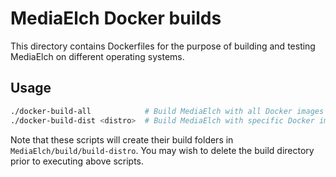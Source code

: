 # MediaElch Docker builds

This directory contains Dockerfiles for the purpose of building
and testing MediaElch on different operating systems.

## Usage

```sh
./docker-build-all            # Build MediaElch with all Docker images
./docker-build-dist <distro>  # Build MediaElch with specific Docker image
```

Note that these scripts will create their build folders in `MediaElch/build/build-distro`.
You may wish to delete the build directory prior to executing above scripts.
